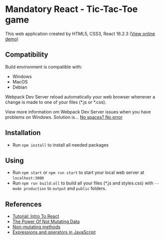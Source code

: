 # Mandatory React - Tic-Tac-Toe game
This web application created by HTML5, CSS3, React 16.2.3 ([View online demo](https://nguyenkhois.github.io/mandatory-react/public/index.html))

## Compatibility
Build environment is compatible with:
* Windows
* MacOS
* Debian

Webpack Dev Server reload automatically your web browser whenever a change is made to one of your files (*.js or *.css).

View more information om Webpack Dev Server issues when you have problems on Windows. Solution is... [No spaces? No error](https://github.com/webpack/webpack-dev-server/issues/1373)

## Installation
* Run `npm install` to install all needed packages

## Using
* Run `npm start` or `npm run start` to start your local web server at `localhost:3000`
* Run `npm run build:all` to build all your files (*.js and styles.css) with `--mode production` to `output` and `public` folders.

## References
* [Tutorial: Intro To React](https://reactjs.org/tutorial/tutorial.html)
* [The Power Of Not Mutating Data](https://reactjs.org/docs/optimizing-performance.html#the-power-of-not-mutating-data)
* [Non-mutating methods](https://developer.mozilla.org/en-US/docs/Web/JavaScript/Reference/Global_Objects/Array/prototype#Accessor_methods)
* [Expressions and operators in JavaScript](https://developer.mozilla.org/en-US/docs/Web/JavaScript/Reference/Operators)